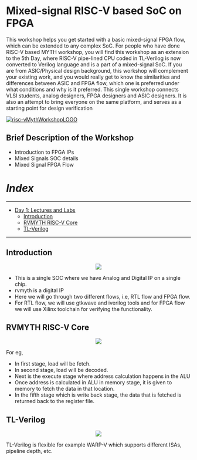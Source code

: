 # Mixed-signal RISC-V based SoC on FPGA

This workshop helps you get started with a basic mixed-signal FPGA flow, which can be extended to any complex SoC. For people who have done RISC-V based MYTH workshop, you will find this workshop as an extension to the 5th Day, where RISC-V pipe-lined CPU coded in TL-Verilog is now converted to Verilog language and is a part of a mixed-signal SoC. If you are from ASIC/Physical design background, this workshop will complement your existing work, and you would really get to know the similarities and differences between ASIC and FPGA flow, which one is preferred under what conditions and why is it preferred. This single workshop connects VLSI students, analog designers, FPGA designers and ASIC designers. It is also an attempt to bring everyone on the same platform, and serves as a starting point for design verification

[![risc-vMythWorkshopLOGO](https://osfpga.org/wp-content/uploads/2022/05/Cloud-based-RISC-V-on-FPGA-and-OpenFPGA-5.png)](https://osfpga.org/osfpga-training/)

## Brief Description of the Workshop
* Introduction to FPGA IPs
* Mixed Signals SOC details
* Mixed Signal FPGA Flow

# *Index*
***
* [Day 1: Lectures and Labs](#Day-1-Lectures-and-Labs)
  * [Introduction](#Introduction)
  * [RVMYTH RISC-V Core](#RVMYTH-RISC-V-Core)
  * [TL-Verilog](#TL-Verilog)
***

## Introduction

<p align="center" width="100%">
<img src="https://user-images.githubusercontent.com/68154219/171049431-a6517233-80bf-4d47-843c-d720cf321e19.png">
</p>

* This is a single SOC where we have Analog and Digital IP on a single chip.
* rvmyth is a digital IP
* Here we will go through two different flows, i.e, RTL flow and FPGA flow.
* For RTL flow, we will use gtkwave and iverilog tools and for FPGA flow we will use Xilinx toolchain for verifying the functionality.

## RVMYTH RISC-V Core

<p align="center" width="100%">
<img src="https://user-images.githubusercontent.com/68154219/171050424-91eb5c05-2b5b-4035-b0ac-4e37c035cb96.png">
</p>

For eg,
* In first stage, load will be fetch.
* In second stage, load will be decoded.
* Next is the execute stage where address calculation happens in the ALU
* Once address is calculated in ALU in memory stage, it is given to memory to fetch the data in that location.
* In the fifth stage which is write back stage, the data that is fetched is returned back to the register file.

## TL-Verilog

<p align="center" width="100%">
<img src="https://user-images.githubusercontent.com/68154219/171051403-eebe29de-7e36-4793-9fda-589d78d8d578.png">
</p>

TL-Verilog is flexible for example WARP-V which supports different ISAs, pipeline depth, etc.
